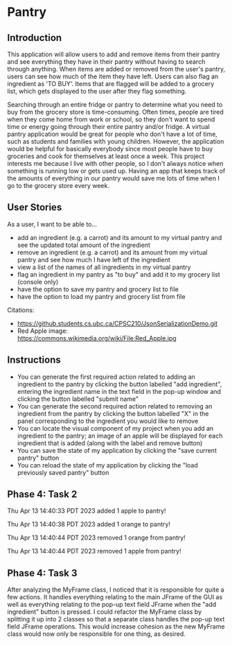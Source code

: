 # Pantry

## Introduction

This application will allow users to add and remove items from their pantry and see everything they have in their 
pantry without having to search through anything. When items are added or  removed from the user's pantry, 
users can see how much of the item they have left. Users can also flag an ingredient as 'TO BUY'. Items that are flagged
will be added to a grocery list, which gets displayed to the user after they flag something.

Searching through an entire fridge or pantry to determine what you need to buy from the grocery store is time-consuming.
Often times, people are tired when they come home from work or school, so they don't want to spend time or energy 
going through their entire pantry and/or fridge. A virtual pantry application would be great for people who don't have 
a lot of time, such as students and families with young children. However, the application would be helpful for 
basically everybody since most people have to buy groceries and cook for themselves at least once a week. This project
interests me because I live with other people, so I don't always notice when something is running low or gets used up.
Having an app that keeps track of the amounts of everything in our pantry would save me lots of time when I 
go to the grocery store every week.




## User Stories


As a user, I want to be able to...

- add an ingredient (e.g. a carrot) and its amount to my virtual pantry and see the updated total amount 
   of the ingredient
- remove an ingredient (e.g. a carrot) and its amount from my virtual pantry and see how much I have left
  of the ingredient
- view a list of the names of all ingredients in my virtual pantry 
- flag an ingredient in my pantry as "to buy" and add it to my grocery list (console only)
- have the option to save my pantry and grocery list to file 
- have the option to load my pantry and grocery list from file 

Citations:
- https://github.students.cs.ubc.ca/CPSC210/JsonSerializationDemo.git
- Red Apple image: https://commons.wikimedia.org/wiki/File:Red_Apple.jpg 



## Instructions
- You can generate the first required action related to adding an ingredient to the pantry by clicking the button 
labelled "add ingredient", entering the ingredient name in the text field in the pop-up window and clicking the
button labelled "submit name"
- You can generate the second required action related to removing an ingredient from the pantry by clicking the button
 labelled "X" in the panel corresponding to the ingredient you would like to remove
- You can locate the visual component of my project when you add an ingredient to the pantry; an image of an apple
will be displayed for each ingredient that is added (along with the label and remove button)
- You can save the state of my application by clicking the "save current pantry" button
- You can reload the state of my application by clicking the "load previously saved pantry" button

## Phase 4: Task 2

Thu Apr 13 14:40:33 PDT 2023
added 1 apple to pantry!


Thu Apr 13 14:40:38 PDT 2023
added 1 orange to pantry!


Thu Apr 13 14:40:44 PDT 2023
removed 1 orange from pantry!


Thu Apr 13 14:40:44 PDT 2023
removed 1 apple from pantry!

## Phase 4: Task 3

After analyzing the MyFrame class, I noticed that it is responsible for quite a few actions.
It handles everything relating to the main JFrame of the GUI as well as everything relating to the pop-up 
text field JFrame when the "add ingredient" button is pressed. I could refactor the MyFrame class by splitting it up
into 2 classes so that a separate class handles the pop-up text field JFrame operations. This would increase cohesion 
as the new MyFrame class would now only be responsible for one thing, as desired.